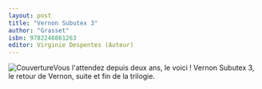```yaml
---
layout: post
title: "Vernon Subutex 3"
author: "Grasset"
isbn: 9782246861263
editor: Virginie Despentes (Auteur)
---
```


![Couverture](/img/9782246861263.jpg)Vous l'attendez depuis deux ans, le voici ! Vernon Subutex 3, le retour de Vernon, suite et fin de la trilogie.